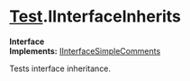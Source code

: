 # [Test](TableOfContents.Test.md).IInterfaceInherits

**Interface**  
**Implements:** [IInterfaceSimpleComments](Test.IInterfaceSimpleComments.md)  
  
Tests interface inheritance.  
  

